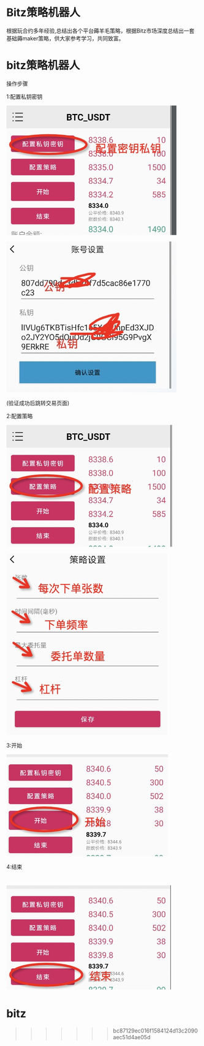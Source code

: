 
# Bitz策略机器人

根据玩合约多年经验,总结出各个平台薅羊毛策略，根据Bitz市场深度总结出一套基础薅maker策略，供大家参考学习，共同致富。

# bitz策略机器人

操作步骤

1:配置私钥密钥

![Alt text](https://github.com/zhangyizhangyiran/bitz/blob/master/imag/WechatIMG31.png)

![Alt text](https://github.com/zhangyizhangyiran/bitz/blob/master/imag/WechatIMG37.png)


(验证成功后跳转交易页面)


2:配置策略

![Alt text](https://github.com/zhangyizhangyiran/bitz/blob/master/imag/WechatIMG32.png)

![Alt text](https://github.com/zhangyizhangyiran/bitz/blob/master/imag/WechatIMG36.png)

3:开始

![Alt text](https://github.com/zhangyizhangyiran/bitz/blob/master/imag/WechatIMG34.png)

4:结束

![Alt text](https://github.com/zhangyizhangyiran/bitz/blob/master/imag/WechatIMG35.png)
=======
# bitz
>>>>>>> bc87129ec016f1584124d13c2090aec51d4ae05d
